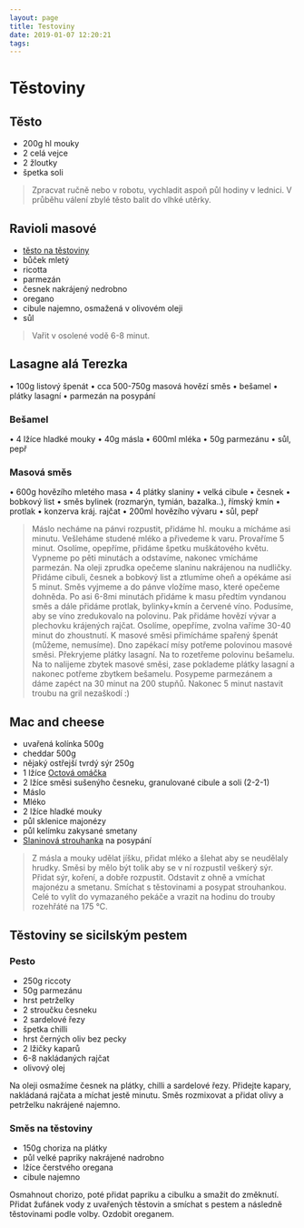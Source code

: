 ```yaml
---
layout: page
title: Testoviny
date: 2019-01-07 12:20:21
tags:
---
```

# Těstoviny

## Těsto

* 200g hl mouky
* 2 celá vejce
* 2 žloutky
* špetka soli

> Zpracvat ručně nebo v robotu, vychladit aspoň půl hodiny v lednici. V průběhu válení zbylé těsto balit do vlhké utěrky.

## Ravioli masové

* [těsto na těstoviny](/Testoviny/index.html#Lasagne-ala-Terezka)
* bůček mletý
* ricotta
* parmezán
* česnek nakrájený nedrobno
* oregano
* cibule najemno, osmažená v olivovém oleji
* sůl

> Vařit v osolené vodě 6-8 minut.

## Lasagne alá Terezka

• 100g listový špenát
• cca 500-750g masová hovězí směs
• bešamel
• plátky lasagní
• parmezán na posypání

### Bešamel

• 4 lžíce hladké mouky
• 40g másla
• 600ml mléka
• 50g parmezánu
• sůl, pepř

### Masová směs

• 600g hovězího mletého masa
• 4 plátky slaniny
• velká cibule
• česnek
• bobkový list
• směs bylinek (rozmarýn, tymián, bazalka..), římský
kmín
• protlak
• konzerva kráj. rajčat
• 200ml hovězího vývaru
• sůl, pepř
>Máslo necháme na pánvi rozpustit, přidáme hl. mouku a mícháme asi minutu. Vešleháme studené mléko a přivedeme k
varu. Provaříme 5 minut. Osolíme, opepříme, přidáme špetku
muškátového květu. Vypneme po pěti minutách a odstavíme,
nakonec vmícháme parmezán.
Na oleji zprudka opečeme slaninu nakrájenou na nudličky.
Přidáme cibuli, česnek a bobkový list a ztlumíme oheň a
opékáme asi 5 minut. Směs vyjmeme a do pánve vložíme
maso, které opečeme dohněda. Po asi 6-8mi minutách přidáme k masu předtím vyndanou směs a dále přidáme protlak, bylinky+kmín a červené víno. Podusíme, aby se víno
zredukovalo na polovinu. Pak přidáme hovězí vývar a plechovku krájených rajčat. Osolíme, opepříme, zvolna vaříme
30-40 minut do zhoustnutí.
K masové směsi přimícháme spařený špenát (můžeme, nemusíme). Dno zapékací mísy potřeme polovinou masové směsi.
Překryjeme plátky lasagní. Na to rozetřeme polovinu bešamelu. Na to nalijeme zbytek masové směsi, zase poklademe
plátky lasagní a nakonec potřeme zbytkem bešamelu. Posypeme parmezánem a dáme zapéct na 30 minut na 200 stupňů.
Nakonec 5 minut nastavit troubu na gril nezaškodí :)

## Mac and cheese

* uvařená kolínka 500g
* cheddar 500g
* nějaký ostřejší tvrdý sýr 250g
* 1 lžíce [Octová omáčka](/Omacky/index.html#Octova-omacka)
* 2 lžíce směsi sušenýho česneku, granulované cibule a soli (2-2-1)
* Máslo
* Mléko
* 2 lžíce hladké mouky
* půl sklenice majonézy
* půl kelímku zakysané smetany
* [Slaninová strouhanka](/Veprik/index.html#Slaninova-strouhanka) na posypání

> Z másla a mouky udělat jíšku, přidat mléko a šlehat aby se neudělaly hrudky. Směsi by mělo být tolik aby se v ní rozpustil veškerý sýr. Přidat sýr, koření, a dobře rozpustit. Odstavit z ohně a vmíchat majonézu a smetanu. Smíchat s těstovinami a posypat strouhankou. Celé to vylít do vymazaného pekáče a vrazit na hodinu do trouby rozehřáté na 175 °C.

## Těstoviny se sicilským pestem

### Pesto

* 250g riccoty
* 50g parmezánu
* hrst petrželky
* 2 stroučku česneku 
* 2 sardelové řezy
* špetka chilli
* hrst černých oliv bez pecky
* 2 lžičky kaparů
* 6-8 nakládaných rajčat
* olivový olej

Na oleji osmažíme česnek na plátky, chilli a sardelové řezy. Přidejte kapary, nakládaná rajčata a míchat jestě minutu.
Směs rozmixovat a přidat olivy a petrželku nakrájené najemno.

### Směs na těstoviny

* 150g choriza na plátky
* půl velké papriky nakrájené nadrobno
* lžíce čerstvého oregana
* cibule najemno

Osmahnout chorizo, poté přidat papriku a cibulku a smažit do změknutí.
Přidat žufánek vody z uvařených těstovin a smíchat s pestem a následně těstovinami podle volby. Ozdobit oreganem.
